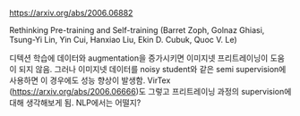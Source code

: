 https://arxiv.org/abs/2006.06882

Rethinking Pre-training and Self-training (Barret Zoph, Golnaz Ghiasi, Tsung-Yi Lin, Yin Cui, Hanxiao Liu, Ekin D. Cubuk, Quoc V. Le)

디텍션 학습에 데이터와 augmentation을 증가시키면 이미지넷 프리트레이닝이 도움이 되지 않음. 그러나 이미지넷 데이터를 noisy student와 같은 semi supervision에 사용하면 이 경우에도 성능 향상이 발생함. VirTex (https://arxiv.org/abs/2006.06666)도 그렇고 프리트레이닝 과정의 supervision에 대해 생각해보게 됨. NLP에서는 어떨지?